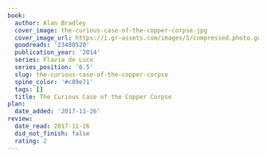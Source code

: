 ```yaml
---
book:
  author: Alan Bradley
  cover_image: the-curious-case-of-the-copper-corpse.jpg
  cover_image_url: https://i.gr-assets.com/images/S/compressed.photo.goodreads.com/books/1414703512l/23480520._SX98_.jpg
  goodreads: '23480520'
  publication_year: '2014'
  series: Flavia de Luce
  series_position: '6.5'
  slug: the-curious-case-of-the-copper-corpse
  spine_color: '#c89e71'
  tags: []
  title: The Curious Case of the Copper Corpse
plan:
  date_added: '2017-11-26'
review:
  date_read: 2017-11-26
  did_not_finish: false
  rating: 2
---
```

